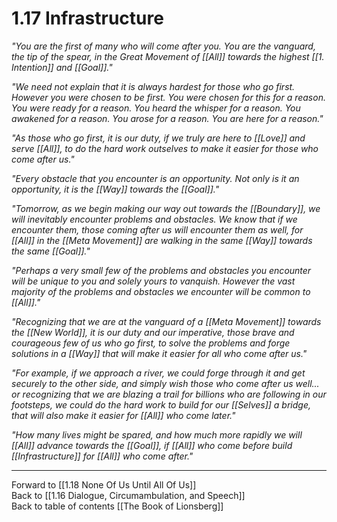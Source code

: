 # 1.17 Infrastructure
_"You are the first of many who will come after you. You are the vanguard, the tip of the spear, in the Great Movement of [[All]] towards the highest [[1. Intention]] and [[Goal]]."_

_"We need not explain that it is always hardest for those who go first. However you were chosen to be first. You were chosen for this for a reason. You were ready for a reason. You heard the whisper for a reason. You awakened for a reason. You arose for a reason. You are here for a reason."_

_"As those who go first, it is our duty, if we truly are here to [[Love]] and serve [[All]], to do the hard work outselves to make it easier for those who come after us."_

_"Every obstacle that you encounter is an opportunity. Not only is it an opportunity, it is the [[Way]] towards the [[Goal]]."_

_"Tomorrow, as we begin making our way out towards the [[Boundary]], we will inevitably encounter problems and obstacles. We know that if we encounter them, those coming after us will encounter them as well, for [[All]] in the [[Meta Movement]] are walking in the same [[Way]] towards the same [[Goal]]."_

_"Perhaps a very small few of the problems and obstacles you encounter will be unique to you and solely yours to vanquish. However the vast majority of the problems and obstacles we encounter will be common to [[All]]."_

_"Recognizing that we are at the vanguard of a [[Meta Movement]] towards the [[New World]], it is our duty and our imperative, those brave and courageous few of us who go first, to solve the problems and forge solutions in a [[Way]] that will make it easier for all who come after us."_

_"For example, if we approach a river, we could forge through it and get securely to the other side, and simply wish those who come after us well... or recognizing that we are blazing a trail for billions who are following in our footsteps, we could do the hard work to build for our [[Selves]] a bridge, that will also make it easier for [[All]] who come later."_

_"How many lives might be spared, and how much more rapidly we will [[All]] advance towards the [[Goal]], if [[All]] who come before build [[Infrastructure]] for [[All]] who come after."_

___

Forward to [[1.18 None Of Us Until All Of Us]]  
Back to [[1.16 Dialogue, Circumambulation, and Speech]]  
Back to table of contents [[The Book of Lionsberg]]  




